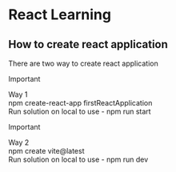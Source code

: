 # React Learning

## How to create react application

There are two way to create react application

> [!IMPORTANT]
> Way 1 <br/>
> npm create-react-app firstReactApplication <br/>
> Run solution on local to use - npm run start 

> [!IMPORTANT]
> Way 2 <br/>
> npm create vite@latest <br/>
> Run solution on local to use - npm run dev

